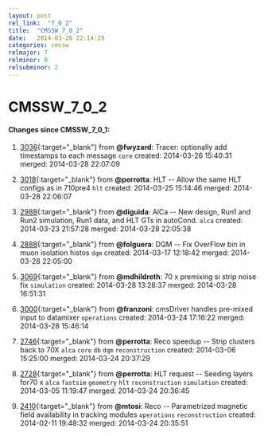 ```yaml
---
layout: post
rel_link:  "7_0_2"
title:  "CMSSW_7_0_2"
date:   2014-03-28 22:14:29
categories: cmssw
relmajor: 7
relminor: 0
relsubminor: 2
---
```


# CMSSW_7_0_2
#### Changes since CMSSW_7_0_1:

1. [3036](http://github.com/cms-sw/cmssw/pull/3036){:target="_blank"}  from **@fwyzard**: Tracer: optionally add timestamps to each message `core`  created: 2014-03-26 15:40:31 merged: 2014-03-28 22:07:09

2. [3018](http://github.com/cms-sw/cmssw/pull/3018){:target="_blank"}  from **@perrotta**: HLT -- Allow the same HLT configs as in 710pre4 `hlt`  created: 2014-03-25 15:14:46 merged: 2014-03-28 22:06:07

3. [2988](http://github.com/cms-sw/cmssw/pull/2988){:target="_blank"}  from **@diguida**: AlCa -- New design, Run1 and Run2 simulation, Run1 data, and HLT GTs in autoCond. `alca`  created: 2014-03-23 21:57:28 merged: 2014-03-28 22:05:38

4. [2888](http://github.com/cms-sw/cmssw/pull/2888){:target="_blank"}  from **@folguera**: DQM -- Fix OverFlow bin in muon isolation histos `dqm`  created: 2014-03-17 12:18:42 merged: 2014-03-28 22:05:00

5. [3069](http://github.com/cms-sw/cmssw/pull/3069){:target="_blank"}  from **@mdhildreth**: 70 x premixing si strip noise fix `simulation`  created: 2014-03-28 13:28:37 merged: 2014-03-28 16:51:31

6. [3000](http://github.com/cms-sw/cmssw/pull/3000){:target="_blank"}  from **@franzoni**: cmsDriver handles pre-mixed input to datamixer `operations`  created: 2014-03-24 17:16:22 merged: 2014-03-28 15:46:14

7. [2746](http://github.com/cms-sw/cmssw/pull/2746){:target="_blank"}  from **@perrotta**: Reco speedup -- Strip clusters back to 70X `alca`  `core`  `db`  `dqm`  `reconstruction`  created: 2014-03-06 15:25:00 merged: 2014-03-24 20:37:29

8. [2728](http://github.com/cms-sw/cmssw/pull/2728){:target="_blank"}  from **@perrotta**: HLT request -- Seeding layers for70 x `alca`  `fastsim`  `geometry`  `hlt`  `reconstruction`  `simulation`  created: 2014-03-05 11:19:47 merged: 2014-03-24 20:36:45

9. [2410](http://github.com/cms-sw/cmssw/pull/2410){:target="_blank"}  from **@mtosi**: Reco -- Parametrized magnetic field availability in tracking modules `operations`  `reconstruction`  created: 2014-02-11 19:48:32 merged: 2014-03-24 20:35:51
